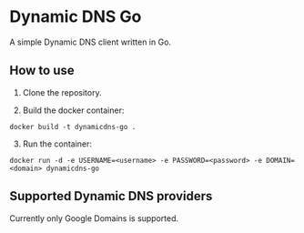 # Dynamic DNS Go

A simple Dynamic DNS client written in Go.

## How to use

1. Clone the repository.

2. Build the docker container:
```
docker build -t dynamicdns-go .
```

3. Run the container:
```
docker run -d -e USERNAME=<username> -e PASSWORD=<password> -e DOMAIN=<domain> dynamicdns-go
```

## Supported Dynamic DNS providers

Currently only Google Domains is supported.
